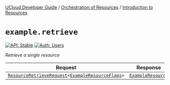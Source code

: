 [UCloud Developer Guide](/docs/developer-guide/README.md) / [Orchestration of Resources](/docs/developer-guide/orchestration/README.md) / [Introduction to Resources](/docs/developer-guide/orchestration/resources.md)

# `example.retrieve`

[![API: Stable](https://img.shields.io/static/v1?label=API&message=Stable&color=green&style=flat-square)](/docs/developer-guide/core/api-conventions.md)
[![Auth: Users](https://img.shields.io/static/v1?label=Auth&message=Users&color=informational&style=flat-square)](/docs/developer-guide/core/types.md#role)


_Retrieve a single resource_

| Request | Response | Error |
|---------|----------|-------|
|<code><a href='#resourceretrieverequest'>ResourceRetrieveRequest</a>&lt;<a href='#exampleresourceflags'>ExampleResourceFlags</a>&gt;</code>|<code><a href='#exampleresource'>ExampleResource</a></code>|<code><a href='/docs/reference/dk.sdu.cloud.CommonErrorMessage.md'>CommonErrorMessage</a></code>|



